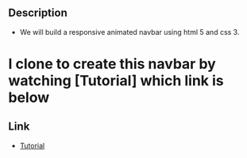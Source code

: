 ## Description
- We will build a responsive animated navbar using html 5 and css 3.

 # I clone to create this navbar by watching [Tutorial] which link is below


## Link
 - [Tutorial](https://www.youtube.com/watch?v=GfNu7R5Sq0M&t=45s)

